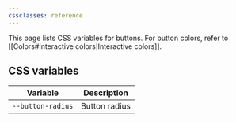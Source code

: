 ```yaml
---
cssclasses: reference
---
```

This page lists CSS variables for buttons. For button colors, refer to [[Colors#Interactive colors|Interactive colors]].

## CSS variables

| Variable          | Description   |
| ----------------- | ------------- |
| `--button-radius` | Button radius |
